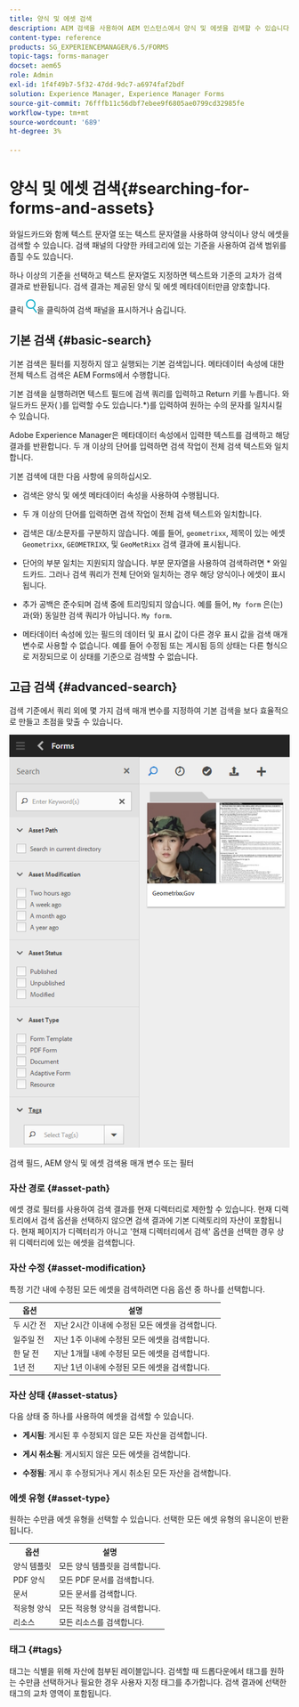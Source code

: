 ```yaml
---
title: 양식 및 에셋 검색
description: AEM 검색을 사용하여 AEM 인스턴스에서 양식 및 에셋을 검색할 수 있습니다. 기본 및 고급 검색을 사용하여 에셋을 빠르게 찾을 수 있습니다.
content-type: reference
products: SG_EXPERIENCEMANAGER/6.5/FORMS
topic-tags: forms-manager
docset: aem65
role: Admin
exl-id: 1f4f49b7-5f32-47dd-9dc7-a6974faf2bdf
solution: Experience Manager, Experience Manager Forms
source-git-commit: 76fffb11c56dbf7ebee9f6805ae0799cd32985fe
workflow-type: tm+mt
source-wordcount: '689'
ht-degree: 3%

---
```


# 양식 및 에셋 검색{#searching-for-forms-and-assets}

와일드카드와 함께 텍스트 문자열 또는 텍스트 문자열을 사용하여 양식이나 양식 에셋을 검색할 수 있습니다. 검색 패널의 다양한 카테고리에 있는 기준을 사용하여 검색 범위를 좁힐 수도 있습니다.

하나 이상의 기준을 선택하고 텍스트 문자열도 지정하면 텍스트와 기준의 교차가 검색 결과로 반환됩니다. 검색 결과는 제공된 양식 및 에셋 메타데이터만큼 양호합니다.

클릭 ![aem6forms_search](assets/aem6forms_search.png)을 클릭하여 검색 패널을 표시하거나 숨깁니다.

## 기본 검색 {#basic-search}

기본 검색은 필터를 지정하지 않고 실행되는 기본 검색입니다. 메타데이터 속성에 대한 전체 텍스트 검색은 AEM Forms에서 수행합니다.

기본 검색을 실행하려면 텍스트 필드에 검색 쿼리를 입력하고 Return 키를 누릅니다. 와일드카드 문자( )를 입력할 수도 있습니다.&#42;)를 입력하여 원하는 수의 문자를 일치시킬 수 있습니다.

Adobe Experience Manager은 메타데이터 속성에서 입력한 텍스트를 검색하고 해당 결과를 반환합니다. 두 개 이상의 단어를 입력하면 검색 작업이 전체 검색 텍스트와 일치합니다.

기본 검색에 대한 다음 사항에 유의하십시오.

* 검색은 양식 및 에셋 메타데이터 속성을 사용하여 수행됩니다.
* 두 개 이상의 단어를 입력하면 검색 작업이 전체 검색 텍스트와 일치합니다.
* 검색은 대/소문자를 구분하지 않습니다. 예를 들어, `geometrixx`, 제목이 있는 에셋 `Geometrixx`, `GEOMETRIXX`, 및 `GeoMetRixx` 검색 결과에 표시됩니다.

* 단어의 부분 일치는 지원되지 않습니다. 부분 문자열을 사용하여 검색하려면 &#42; 와일드카드. 그러나 검색 쿼리가 전체 단어와 일치하는 경우 해당 양식이나 에셋이 표시됩니다.
* 추가 공백은 준수되며 검색 중에 트리밍되지 않습니다. 예를 들어, `My form` 은(는) 과(와) 동일한 검색 쿼리가 아닙니다. `My form`.

* 메타데이터 속성에 있는 필드의 데이터 및 표시 값이 다른 경우 표시 값을 검색 매개 변수로 사용할 수 없습니다. 예를 들어 수정됨 또는 게시됨 등의 상태는 다른 형식으로 저장되므로 이 상태를 기준으로 검색할 수 없습니다.

## 고급 검색 {#advanced-search}

검색 기준에서 쿼리 외에 몇 가지 검색 매개 변수를 지정하여 기본 검색을 보다 효율적으로 만들고 초점을 맞출 수 있습니다.

![검색 필드, AEM 양식 및 에셋 검색용 매개 변수 또는 필터](assets/search_forms_assets.png)

검색 필드, AEM 양식 및 에셋 검색용 매개 변수 또는 필터

### 자산 경로 {#asset-path}

에셋 경로 필터를 사용하여 검색 결과를 현재 디렉터리로 제한할 수 있습니다. 현재 디렉토리에서 검색 옵션을 선택하지 않으면 검색 결과에 기본 디렉토리의 자산이 포함됩니다. 현재 페이지가 디렉터리가 아니고 &#39;현재 디렉터리에서 검색&#39; 옵션을 선택한 경우 상위 디렉터리에 있는 에셋을 검색합니다.

### 자산 수정 {#asset-modification}

특정 기간 내에 수정된 모든 에셋을 검색하려면 다음 옵션 중 하나를 선택합니다.

| **옵션** | **설명** |
|---|---|
| 두 시간 전 | 지난 2시간 이내에 수정된 모든 에셋을 검색합니다. |
| 일주일 전 | 지난 1주 이내에 수정된 모든 에셋을 검색합니다. |
| 한 달 전 | 지난 1개월 내에 수정된 모든 에셋을 검색합니다. |
| 1년 전 | 지난 1년 이내에 수정된 모든 에셋을 검색합니다. |

### 자산 상태 {#asset-status}

다음 상태 중 하나를 사용하여 에셋을 검색할 수 있습니다.

* **게시됨**: 게시된 후 수정되지 않은 모든 자산을 검색합니다.

* **게시 취소됨**: 게시되지 않은 모든 에셋을 검색합니다.

* **수정됨**: 게시 후 수정되거나 게시 취소된 모든 자산을 검색합니다.

### 에셋 유형 {#asset-type}

원하는 수만큼 에셋 유형을 선택할 수 있습니다. 선택한 모든 에셋 유형의 유니온이 반환됩니다.

<table>
 <tbody>
  <tr>
   <th>옵션</th> 
   <th>설명</th> 
  </tr>
  <tr>
   <td>양식 템플릿<br /> </td> 
   <td>모든 양식 템플릿을 검색합니다.<br /> </td> 
  </tr>
  <tr>
   <td>PDF 양식</td> 
   <td>모든 PDF 문서를 검색합니다.</td> 
  </tr>
  <tr>
   <td>문서</td> 
   <td>모든 문서를 검색합니다.</td> 
  </tr>
  <tr>
   <td>적응형 양식<br /> </td> 
   <td>모든 적응형 양식을 검색합니다.</td> 
  </tr>
  <tr>
   <td>리소스</td> 
   <td>모든 리소스를 검색합니다.<br /> </td> 
  </tr>
 </tbody>
</table>

### 태그 {#tags}

태그는 식별을 위해 자산에 첨부된 레이블입니다. 검색할 때 드롭다운에서 태그를 원하는 수만큼 선택하거나 필요한 경우 사용자 지정 태그를 추가합니다. 검색 결과에 선택한 태그의 교차 영역이 포함됩니다.
